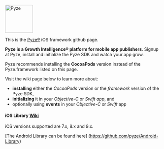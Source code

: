 <a href="http://pyze.com" target="_Pyze"><img src="http://pyze.com/images/pyze-horizontal-color-RGB.svg" height="90" alt="Pyze"/></a>

This is the [Pyze&reg;](http://pyze.com) iOS framework github page.  

**Pyze is a Growth Intelligence&reg; platform for mobile app publishers**. Signup at Pyze, install and initialize the Pyze SDK and watch your app grow.

Pyze recommends installing the **CocoaPods** version instead of the Pyze.framework listed on this page. 

Visit the wiki page below to learn more about: 
* **installing** either the *CocoaPods* version or the *framework* version of the Pyze SDK, 
* **initializing** it in your *Objective-C* or *Swift app*, and 
* optionally using **events** in your *Objective-C* or *Swift* app

#### iOS Library <a href="https://github.com/pyze/iOS-Library/wiki" target="wiki">Wiki</a>

iOS versions supported are 7.x, 8.x and 9.x.

[The Android Library can be found here] (https://github.com/pyze/Android-Library)
